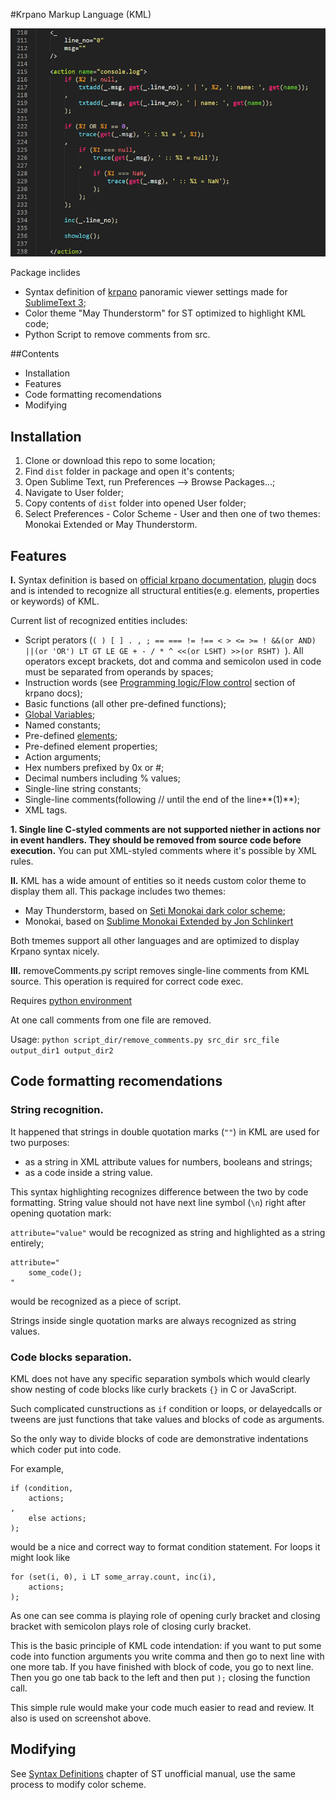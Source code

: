 #Krpano Markup Language (KML)

![Sample Screenshot](/res/syntaxkrpano.png)

Package inclides 
* Syntax definition of [krpano](http://krpano.com) panoramic viewer settings made for [SublimeText 3](http://www.sublimetext.com/3);
* Color theme "May Thunderstorm" for ST optimized to highlight KML code;
* Python Script to remove comments from src.

##Contents

* Installation
* Features
* Code formatting recomendations
* Modifying

## Installation ##

1. Clone or download this repo to some location;
2. Find `dist` folder in package and open it's contents;
3. Open Sublime Text, run Preferences –> Browse Packages...;
4. Navigate to User folder;
5. Copy contents of `dist` folder into opened User folder;
6. Select Preferences - Color Scheme - User and then one of two themes: Monokai Extended or May Thunderstorm.

## Features ##

**I.**	Syntax definition is based on [official krpano documentation](http://krpano.com/docu), [plugin](http://krpano.com/plugins/) docs and is intended to recognize all structural entities(e.g. elements, properties or keywords) of KML.

Current list of recognized entities includes:
* Script perators (`( ) [ ] . , ; == === != !== < > <= >= ! &&(or AND) ||(or 'OR') LT GT LE GE + - / * ^ <<(or LSHT) >>(or RSHT) `). All operators except brackets, dot and comma and semicolon used in code must be separated from operands by spaces;
* Instruction words (see [Programming logic/Flow control](http://krpano.com/docu/actions/#actionsreference) section of krpano docs);
* Basic functions (all other pre-defined functions);
* [Global Variables](http://krpano.com/docu/actions/#globalvarsreference);
* Named constants;
* Pre-defined [elements](http://krpano.com/docu/xml);
* Pre-defined element properties;
* Action arguments;
* Hex numbers prefixed by 0x or #;
* Decimal numbers including % values;
* Single-line string constants;
* Single-line comments(following // until the end of the line**(1)**);
* XML tags.

**1. Single line C-styled comments are not supported niether in actions nor in event handlers. They should be removed from source code before execution.**
You can put XML-styled comments where it's possible by XML rules.

**II.**	KML has a wide amount of entities so it needs custom color theme to display them all. This package includes two themes:

* May Thunderstorm,  based on [Seti Monokai dark color scheme](https://github.com/jesseweed/seti-ui);
* Monokai, based on [Sublime Monokai Extended by Jon Schlinkert](https://github.com/jonschlinkert/sublime-monokai-extended)

Both tmemes support all other languages and are optimized to display Krpano syntax nicely.

**III.**	removeComments.py script removes single-line comments from KML source. This operation is required for correct code exec.

Requires [python environment](https://www.python.org/downloads/windows/)

At one call comments from one file are removed.

Usage:
	`python script_dir/remove_comments.py src_dir src_file output_dir1 output_dir2`

## Code formatting recomendations ##

### String recognition.

It happened that strings in double quotation marks (`""`) in KML are used for two purposes:
* as a string in XML attribute values for numbers, booleans and strings;
* as a code inside a string value.

This syntax highlighting recognizes difference between the two by code formatting. String value should not have next line symbol (`\n`) right after opening quotation mark:

`attribute="value"` would be recognized as string and highlighted as a string entirely;

    attribute="
	    some_code();
    "

would be recognized as a piece of script.

Strings inside single quotation marks are always recognized as string values.

### Code blocks separation.

KML does not have any specific separation symbols which would clearly show nesting of code blocks like curly brackets `{}` in C or JavaScript.

Such complicated cunstructions as `if` condition or loops, or delayedcalls or tweens are just functions that take values and blocks of code as arguments.

So the only way to divide blocks of code are demonstrative indentations which coder put into code.

For example,

    if (condition,
    	actions;
    ,
    	else actions;
    );

would be a nice and correct way to format condition statement.
For loops it might look like

    for (set(i, 0), i LT some_array.count, inc(i),
    	actions;
    );

As one can see comma is playing role of opening curly bracket and closing bracket with semicolon plays role of closing curly bracket.

This is the basic principle of KML code intendation: if you want to put some code into function arguments you write comma and then go to next line with one more tab. If you have finished with block of code, you go to next line. Then you go one tab back to the left and then put `);`  closing the function call.

This simple rule would make your code much easier to read and review. It also is used on screenshot above.

## Modifying ##
 
See [Syntax Definitions](http://docs.sublimetext.info/en/latest/extensibility/syntaxdefs.html) chapter of ST unofficial manual,
use the same process to modify color scheme.